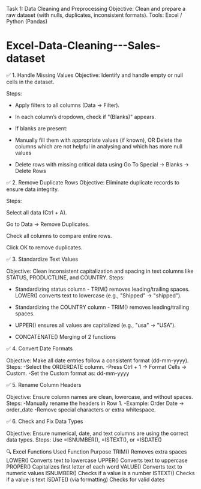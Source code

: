 Task 1: Data Cleaning and Preprocessing
 Objective: Clean and prepare a raw dataset (with nulls, duplicates, inconsistent formats).
 Tools: Excel / Python (Pandas)

# Excel-Data-Cleaning---Sales-dataset

✅ 1. Handle Missing Values
Objective: Identify and handle empty or null cells in the dataset.

Steps:

- Apply filters to all columns (Data → Filter).

- In each column’s dropdown, check if "(Blanks)" appears.

- If blanks are present:

 - Manually fill them with appropriate values (if known), OR Delete the columns which are not helpful in analysing and which has more null values 

- Delete rows with missing critical data using Go To Special → Blanks → Delete Rows


✅ 2. Remove Duplicate Rows
Objective: Eliminate duplicate records to ensure data integrity.

Steps:

Select all data (Ctrl + A).

Go to Data → Remove Duplicates.

Check all columns to compare entire rows.

Click OK to remove duplicates.


✅ 3. Standardize Text Values

Objective: Clean inconsistent capitalization and spacing in text columns like STATUS, PRODUCTLINE, and COUNTRY.
Steps: 
- Standardizing status column - TRIM() removes leading/trailing spaces.
LOWER() converts text to lowercase (e.g., "Shipped" → "shipped").

- Standardizing the COUNTRY column - TRIM() removes leading/trailing spaces.
- UPPER() ensures all values are capitalized (e.g., "usa" → "USA").
- CONCATENATE() Merging of 2 functions 

✅ 4. Convert Date Formats

Objective: Make all date entries follow a consistent format (dd-mm-yyyy).
Steps:
-Select the ORDERDATE column.
-Press Ctrl + 1 → Format Cells → Custom.
-Set the Custom format as: dd-mm-yyyy

✅ 5. Rename Column Headers

Objective: Ensure column names are clean, lowercase, and without spaces.
Steps:
-Manually rename the headers in Row 1.
-Example: Order Date → order_date
-Remove special characters or extra whitespace.

✅ 6. Check and Fix Data Types

Objective: Ensure numerical, date, and text columns are using the correct data types.
Steps:
Use =ISNUMBER(), =ISTEXT(), or =ISDATE() 


🔍 Excel Functions Used
Function	Purpose
TRIM()	Removes extra spaces
LOWER()	Converts text to lowercase
UPPER()	Converts text to uppercase
PROPER()	Capitalizes first letter of each word
VALUE()	Converts text to numeric values
ISNUMBER()	Checks if a value is a number
ISTEXT()	Checks if a value is text
ISDATE()	(via formatting) Checks for valid dates
